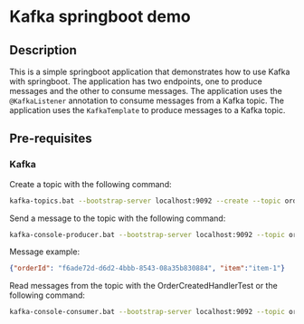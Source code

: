 # Kafka springboot demo


## Description

This is a simple springboot application that demonstrates how to use Kafka with springboot. The application has two endpoints, one to produce messages and the other to consume messages. The application uses the `@KafkaListener` annotation to consume messages from a Kafka topic. The application uses the `KafkaTemplate` to produce messages to a Kafka topic.

## Pre-requisites

### Kafka

Create a topic with the following command:

```bash
kafka-topics.bat --bootstrap-server localhost:9092 --create --topic order-created
```

Send a message to the topic with the following command:

```bash
kafka-console-producer.bat --bootstrap-server localhost:9092 --topic order-created
```
Message example:
```json
{"orderId": "f6ade72d-d6d2-4bbb-8543-08a35b830884", "item":"item-1"}
```

Read messages from the topic with the OrderCreatedHandlerTest or the following command:

```bash
kafka-console-consumer.bat --bootstrap-server localhost:9092 --topic order-created --group dispatch
```
